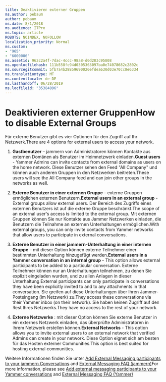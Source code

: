 ```yaml
---
title: Deaktivieren externer Gruppen
ms.author: pebaum
author: pebaum
ms.date: 8/1/2018
ms.audience: ITPro
ms.topic: article
ROBOTS: NOINDEX, NOFOLLOW
localization_priority: Normal
ms.custom:
- "965"
- "6000006"
ms.assetid: 962c2a4f-7dac-4ccc-98a8-d0d283c95808
ms.openlocfilehash: 111b558fc94d0305363097ba0e74078682c2802c
ms.sourcegitcommit: 5fb7a4b28859690020efdea630d03e70cc0e6334
ms.translationtype: MT
ms.contentlocale: de-DE
ms.lasthandoff: 06/28/2019
ms.locfileid: "35384896"
---
```

# <a name="how-to-disable-external-groups"></a><span data-ttu-id="dc38a-102">Deaktivieren externer Gruppen</span><span class="sxs-lookup"><span data-stu-id="dc38a-102">How to disable External Groups</span></span>

<span data-ttu-id="dc38a-103">Für externe Benutzer gibt es vier Optionen für den Zugriff auf Ihr Netzwerk.</span><span class="sxs-lookup"><span data-stu-id="dc38a-103">There are 4 options for external users to access your network.</span></span>
  
1. <span data-ttu-id="dc38a-104">**Gastbenutzer** – jammern von Administratoren können Kontakte aus externen Domänen als Benutzer im Heimnetzwerk einladen.</span><span class="sxs-lookup"><span data-stu-id="dc38a-104">**Guest users** - Yammer Admins can invite contacts from external domains as users on the home network.</span></span> <span data-ttu-id="dc38a-105">Diese Benutzer sehen den Feed "All Company" und können auch anderen Gruppen in den Netzwerken beitreten.</span><span class="sxs-lookup"><span data-stu-id="dc38a-105">These users will see the All Company feed and can join other groups in the networks as well.</span></span>

2. <span data-ttu-id="dc38a-106">**Externe Benutzer in einer externen Gruppe** – externe Gruppen ermöglichen externen Benutzern.</span><span class="sxs-lookup"><span data-stu-id="dc38a-106">**External users in an external group** - External groups allow external users.</span></span> <span data-ttu-id="dc38a-107">Der Bereich des Zugriffs eines externen Benutzers ist auf die externe Gruppe beschränkt.</span><span class="sxs-lookup"><span data-stu-id="dc38a-107">The scope of an external user's access is limited to the external group.</span></span> <span data-ttu-id="dc38a-108">Mit externen Gruppen können Sie nur Kontakte aus Jammer Netzwerken einladen, die Benutzern die Teilnahme an externen Unterhaltungen ermöglichen.</span><span class="sxs-lookup"><span data-stu-id="dc38a-108">With external groups, you can only invite contacts from Yammer networks that allow users to participate in external conversations.</span></span>

3. <span data-ttu-id="dc38a-109">**Externe Benutzer in einer jammern-Unterhaltung in einer internen Gruppe** – mit dieser Option können externe Teilnehmer einer bestimmten Unterhaltung hinzugefügt werden.</span><span class="sxs-lookup"><span data-stu-id="dc38a-109">**External users in a Yammer conversation in an internal group** - This option allows external participants to be added to a particular conversation.</span></span> <span data-ttu-id="dc38a-110">Externe Teilnehmer können nur an Unterhaltungen teilnehmen, zu denen Sie explizit eingeladen wurden, und zu allen Anlagen in dieser Unterhaltung.</span><span class="sxs-lookup"><span data-stu-id="dc38a-110">External participants can only participate in conversations they have been explicitly invited to and to any attachments in that conversation.</span></span> <span data-ttu-id="dc38a-111">Sie greifen auf diese Unterhaltungen über Ihren Jammer-Posteingang (im Netzwerk) zu.</span><span class="sxs-lookup"><span data-stu-id="dc38a-111">They access these conversations via their Yammer inbox (on their network).</span></span> <span data-ttu-id="dc38a-112">Sie haben keinen Zugriff auf den Rest Ihres Netzwerks.</span><span class="sxs-lookup"><span data-stu-id="dc38a-112">They have no access to the rest of your network.</span></span>

4. <span data-ttu-id="dc38a-113">**Externe Netzwerke** : mit dieser Option können Sie externe Benutzer in ein externes Netzwerk einladen, das überprüfte Administratoren in Ihrem Netzwerk erstellen können.</span><span class="sxs-lookup"><span data-stu-id="dc38a-113">**External Networks** - This option allows you to invite external users to an external network that verified Admins can create in your network.</span></span> <span data-ttu-id="dc38a-114">Diese Option eignet sich am besten für das Hosten externer Communities.</span><span class="sxs-lookup"><span data-stu-id="dc38a-114">This option is best suited for hosting external communities.</span></span>

<span data-ttu-id="dc38a-115">Weitere Informationen finden Sie unter [Add External Messaging participants to your jammern Conversations](https://support.office.com/article/add-external-messaging-participants-to-your-yammer-conversations-423653bb-86b2-4eac-9d7e-dca121f7c16c?ui=en-US&amp;rs=en-US&amp;ad=US) and [External Messaging FAQ (jammern)](https://support.office.com/article/External-messaging-FAQ-Yammer-35b59d6c-bb1c-4541-bf19-9f67d2f2b199)</span><span class="sxs-lookup"><span data-stu-id="dc38a-115">For more information, please see [Add external messaging participants to your Yammer conversations](https://support.office.com/article/add-external-messaging-participants-to-your-yammer-conversations-423653bb-86b2-4eac-9d7e-dca121f7c16c?ui=en-US&amp;rs=en-US&amp;ad=US) and [External Messaging FAQ (Yammer)](https://support.office.com/article/External-messaging-FAQ-Yammer-35b59d6c-bb1c-4541-bf19-9f67d2f2b199)</span></span>
  
